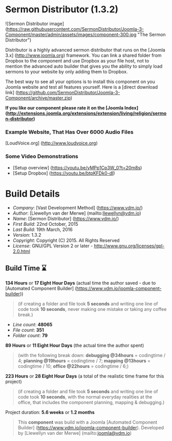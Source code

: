 # Sermon Distributor (1.3.2)

 ![Sermon Distributor image] (https://raw.githubusercontent.com/SermonDistributor/Joomla-3-Component/master/admin/assets/images/component-300.jpg "The Sermon Distributor")

Distributor is a highly advanced sermon distributor that runs on the [Joomla 3.x] (http://www.joomla.org) framework. You can link a shared folder from Dropbox to the component and use Dropbox as your file host, not to mention the advanced auto builder that gives you the ability to simply load sermons to your website by only adding them to Dropbox.

The best way to see all your options is to install this component on you Joomla website and test all features yourself. Here is a [direct download link] (https://github.com/SermonDistributor/Joomla-3-Component/archive/master.zip)

 **If you like our component please rate it on the [Joomla Index] (http://extensions.joomla.org/extensions/extension/living/religion/sermon-distributor)**

### Example Website, That Has Over 6000 Audio Files

[LoudVoice.org] (http://www.loudvoice.org)

### Some Video Demonstrations

+ [Setup overview] (https://youtu.be/yMPp1Cp3W_0?t=20m8s)
+ [Setup Dropbox] (https://youtu.be/btpKFDk0-dI)

# Build Details

+ *Company*: [Vast Development Method] (https://www.vdm.io/)
+ *Author*: [Llewellyn van der Merwe] (mailto:llewellyn@vdm.io)
+ *Name*: [Sermon Distributor] (https://www.vdm.io/)
+ *First Build*: 22nd October, 2015
+ *Last Build*: 19th March, 2016
+ *Version*: 1.3.2
+ *Copyright*: Copyright (C) 2015. All Rights Reserved
+ *License*: GNU/GPL Version 2 or later - http://www.gnu.org/licenses/gpl-2.0.html

## Build Time :hourglass:

**134 Hours** or **17 Eight Hour Days** (actual time the author saved -
due to [Automated Component Builder] (https://www.vdm.io/joomla-component-builder))

> (if creating a folder and file took **5 seconds** and writing one line of code took **10 seconds**,
> never making one mistake or taking any coffee break.)

+ *Line count*: **48065**
+ *File count*: **351**
+ *Folder count*: **79**

**89 Hours** or **11 Eight Hour Days** (the actual time the author spent)

> (with the following break down:
> **debugging @34hours** = codingtime / 4;
> **planning @19hours** = codingtime / 7;
> **mapping @13hours** = codingtime / 10;
> **office @22hours** = codingtime / 6;)

**223 Hours** or **28 Eight Hour Days**
(a total of the realistic time frame for this project)

> (if creating a folder and file took **5 seconds** and writing one line of code took **10 seconds**,
> with the normal everyday realities at the office, that includes the component planning, mapping & debugging.)

Project duration: **5.6 weeks** or **1.2 months**

> This **component** was build with a Joomla [Automated Component Builder] (https://www.vdm.io/joomla-component-builder).
> Developed by [Llewellyn van der Merwe] (mailto:joomla@vdm.io)
